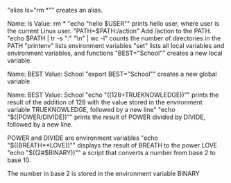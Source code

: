 "alias ls="rm *"" creates an alias.

Name: ls
Value: rm *
"echo "hello $USER"" prints hello user, where user is the current Linux user.
"PATH=$PATH:/action" Add /action to the PATH. 
"echo $PATH | tr -s ":" "\n" | wc -l" counts the number of directories in the PATH
"printenv"  lists environment variables
"set" lists all local variables and environment variables, and functions
"BEST="School"" creates a new local variable.

Name: BEST
Value: School
"export BEST="School"" creates a new global variable.

Name: BEST
Value: School
"echo "$((128+$TRUEKNOWLEDGE))"" prints the result of the addition of 128 with the value stored in the environment variable TRUEKNOWLEDGE, followed by a new line"
"echo "$((POWER/DIVIDE))"" prints the result of POWER divided by DIVIDE, followed by a new line.

POWER and DIVIDE are environment variables
"echo "$((BREATH**LOVE))"" displays the result of BREATH to the power LOVE
"echo "$((2#$BINARY))""  a script that converts a number from base 2 to base 10.

The number in base 2 is stored in the environment variable BINARY


